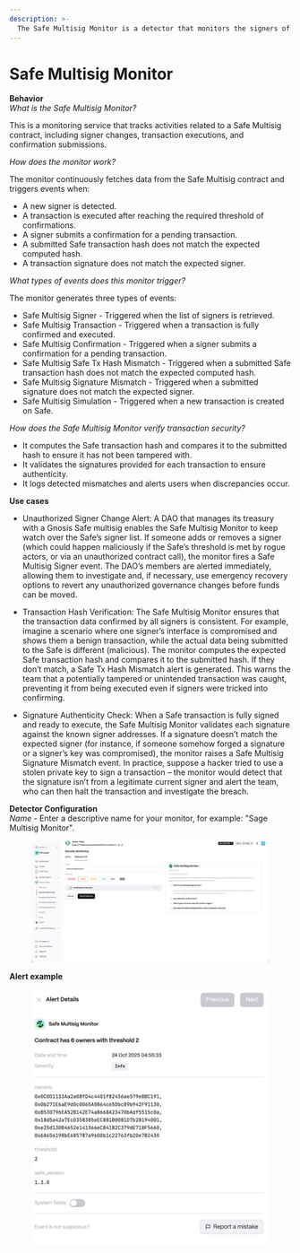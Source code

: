 ```yaml
---
description: >-
  The Safe Multisig Monitor is a detector that monitors the signers of a Safe Multisig contract and alerts if a signer signes a tx data that differs from the other signers.
---
```


# Safe Multisig Monitor

**Behavior**  
*What is the Safe Multisig Monitor?*

This is a monitoring service that tracks activities related to a Safe Multisig contract, including signer changes, transaction executions, and confirmation submissions.

*How does the monitor work?*

The monitor continuously fetches data from the Safe Multisig contract and triggers events when:

* A new signer is detected.
* A transaction is executed after reaching the required threshold of confirmations.
* A signer submits a confirmation for a pending transaction.
* A submitted Safe transaction hash does not match the expected computed hash.
* A transaction signature does not match the expected signer.

*What types of events does this monitor trigger?*

The monitor generates three types of events:

* Safe Multisig Signer - Triggered when the list of signers is retrieved.
* Safe Multisig Transaction - Triggered when a transaction is fully confirmed and executed.
* Safe Multisig Confirmation - Triggered when a signer submits a confirmation for a pending transaction.
* Safe Multisig Safe Tx Hash Mismatch - Triggered when a submitted Safe transaction hash does not match the expected computed hash.
* Safe Multisig Signature Mismatch - Triggered when a submitted signature does not match the expected signer.
* Safe Multisig Simulation - Triggered when a new transaction is created on Safe.

*How does the Safe Multisig Monitor verify transaction security?*

* It computes the Safe transaction hash and compares it to the submitted hash to ensure it has not been tampered with.
* It validates the signatures provided for each transaction to ensure authenticity.
* It logs detected mismatches and alerts users when discrepancies occur.

**Use cases**  
* Unauthorized Signer Change Alert: A DAO that manages its treasury with a Gnosis Safe multisig enables the Safe Multisig Monitor to keep watch over the Safe’s signer list. If someone adds or removes a signer (which could happen maliciously if the Safe’s threshold is met by rogue actors, or via an unauthorized contract call), the monitor fires a Safe Multisig Signer event. The DAO’s members are alerted immediately, allowing them to investigate and, if necessary, use emergency recovery options to revert any unauthorized governance changes before funds can be moved.

* Transaction Hash Verification: The Safe Multisig Monitor ensures that the transaction data confirmed by all signers is consistent. For example, imagine a scenario where one signer’s interface is compromised and shows them a benign transaction, while the actual data being submitted to the Safe is different (malicious). The monitor computes the expected Safe transaction hash and compares it to the submitted hash. If they don’t match, a Safe Tx Hash Mismatch alert is generated. This warns the team that a potentially tampered or unintended transaction was caught, preventing it from being executed even if signers were tricked into confirming.

* Signature Authenticity Check: When a Safe transaction is fully signed and ready to execute, the Safe Multisig Monitor validates each signature against the known signer addresses. If a signature doesn’t match the expected signer (for instance, if someone somehow forged a signature or a signer’s key was compromised), the monitor raises a Safe Multisig Signature Mismatch event. In practice, suppose a hacker tried to use a stolen private key to sign a transaction – the monitor would detect that the signature isn’t from a legitimate current signer and alert the team, who can then halt the transaction and investigate the breach.


**Detector Configuration**  
*Name* - Enter a descriptive name for your monitor, for example: "Sage Multisig Monitor".
<figure><img src="../../.gitbook/assets/safe_multisig_faq.png" alt=""><figcaption></figcaption></figure>

**Alert example**
<figure><img src="../../.gitbook/assets/safe_multisig_alert.png" alt=""><figcaption></figcaption></figure>